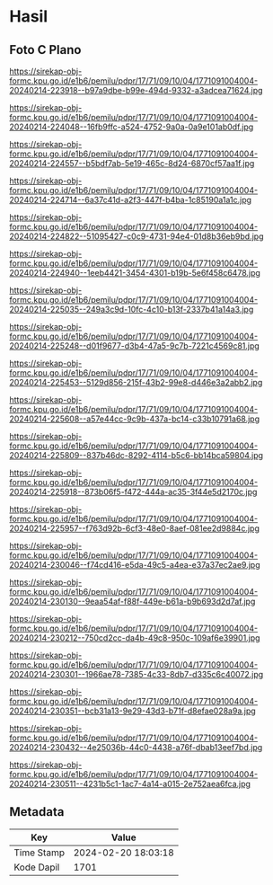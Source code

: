 # Hasil

## Foto C Plano

https://sirekap-obj-formc.kpu.go.id/e1b6/pemilu/pdpr/17/71/09/10/04/1771091004004-20240214-223918--b97a9dbe-b99e-494d-9332-a3adcea71624.jpg

https://sirekap-obj-formc.kpu.go.id/e1b6/pemilu/pdpr/17/71/09/10/04/1771091004004-20240214-224048--16fb9ffc-a524-4752-9a0a-0a9e101ab0df.jpg

https://sirekap-obj-formc.kpu.go.id/e1b6/pemilu/pdpr/17/71/09/10/04/1771091004004-20240214-224557--b5bdf7ab-5e19-465c-8d24-6870cf57aa1f.jpg

https://sirekap-obj-formc.kpu.go.id/e1b6/pemilu/pdpr/17/71/09/10/04/1771091004004-20240214-224714--6a37c41d-a2f3-447f-b4ba-1c85190a1a1c.jpg

https://sirekap-obj-formc.kpu.go.id/e1b6/pemilu/pdpr/17/71/09/10/04/1771091004004-20240214-224822--51095427-c0c9-4731-94e4-01d8b36eb9bd.jpg

https://sirekap-obj-formc.kpu.go.id/e1b6/pemilu/pdpr/17/71/09/10/04/1771091004004-20240214-224940--1eeb4421-3454-4301-b19b-5e6f458c6478.jpg

https://sirekap-obj-formc.kpu.go.id/e1b6/pemilu/pdpr/17/71/09/10/04/1771091004004-20240214-225035--249a3c9d-10fc-4c10-b13f-2337b41a14a3.jpg

https://sirekap-obj-formc.kpu.go.id/e1b6/pemilu/pdpr/17/71/09/10/04/1771091004004-20240214-225248--d01f9677-d3b4-47a5-9c7b-7221c4569c81.jpg

https://sirekap-obj-formc.kpu.go.id/e1b6/pemilu/pdpr/17/71/09/10/04/1771091004004-20240214-225453--5129d856-215f-43b2-99e8-d446e3a2abb2.jpg

https://sirekap-obj-formc.kpu.go.id/e1b6/pemilu/pdpr/17/71/09/10/04/1771091004004-20240214-225608--a57e44cc-9c9b-437a-bc14-c33b10791a68.jpg

https://sirekap-obj-formc.kpu.go.id/e1b6/pemilu/pdpr/17/71/09/10/04/1771091004004-20240214-225809--837b46dc-8292-4114-b5c6-bb14bca59804.jpg

https://sirekap-obj-formc.kpu.go.id/e1b6/pemilu/pdpr/17/71/09/10/04/1771091004004-20240214-225918--873b06f5-f472-444a-ac35-3f44e5d2170c.jpg

https://sirekap-obj-formc.kpu.go.id/e1b6/pemilu/pdpr/17/71/09/10/04/1771091004004-20240214-225957--f763d92b-6cf3-48e0-8aef-081ee2d9884c.jpg

https://sirekap-obj-formc.kpu.go.id/e1b6/pemilu/pdpr/17/71/09/10/04/1771091004004-20240214-230046--f74cd416-e5da-49c5-a4ea-e37a37ec2ae9.jpg

https://sirekap-obj-formc.kpu.go.id/e1b6/pemilu/pdpr/17/71/09/10/04/1771091004004-20240214-230130--9eaa54af-f88f-449e-b61a-b9b693d2d7af.jpg

https://sirekap-obj-formc.kpu.go.id/e1b6/pemilu/pdpr/17/71/09/10/04/1771091004004-20240214-230212--750cd2cc-da4b-49c8-950c-109af6e39901.jpg

https://sirekap-obj-formc.kpu.go.id/e1b6/pemilu/pdpr/17/71/09/10/04/1771091004004-20240214-230301--1966ae78-7385-4c33-8db7-d335c6c40072.jpg

https://sirekap-obj-formc.kpu.go.id/e1b6/pemilu/pdpr/17/71/09/10/04/1771091004004-20240214-230351--bcb31a13-9e29-43d3-b71f-d8efae028a9a.jpg

https://sirekap-obj-formc.kpu.go.id/e1b6/pemilu/pdpr/17/71/09/10/04/1771091004004-20240214-230432--4e25036b-44c0-4438-a76f-dbab13eef7bd.jpg

https://sirekap-obj-formc.kpu.go.id/e1b6/pemilu/pdpr/17/71/09/10/04/1771091004004-20240214-230511--4231b5c1-1ac7-4a14-a015-2e752aea6fca.jpg


## Metadata

| Key        | Value               |
| ---------- | ------------------- |
| Time Stamp | 2024-02-20 18:03:18 |
| Kode Dapil | 1701                |



